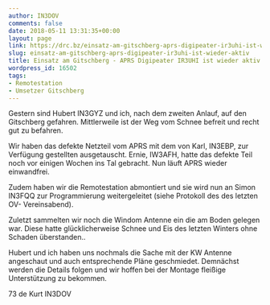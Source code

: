 ```yaml
---
author: IN3DOV
comments: false
date: 2018-05-11 13:31:35+00:00
layout: page
link: https://drc.bz/einsatz-am-gitschberg-aprs-digipeater-ir3uhi-ist-wieder-aktiv/
slug: einsatz-am-gitschberg-aprs-digipeater-ir3uhi-ist-wieder-aktiv
title: Einsatz am Gitschberg - APRS Digipeater IR3UHI ist wieder aktiv.
wordpress_id: 16502
tags:
- Remotestation
- Umsetzer Gitschberg
---
```


Gestern sind Hubert IN3GYZ und ich, nach dem zweiten Anlauf, auf den Gitschberg gefahren. Mittlerweile ist der Weg vom Schnee befreit und recht gut zu befahren.

Wir haben das defekte Netzteil vom APRS mit dem von Karl, IN3EBP, zur Verfügung gestellten ausgetauscht. Ernie, IW3AFH, hatte das defekte Teil noch vor einigen Wochen ins Tal gebracht. Nun läuft APRS wieder einwandfrei.

Zudem haben wir die Remotestation abmontiert und sie wird nun an Simon IN3FQQ zur Programmierung weitergeleitet (siehe Protokoll des des letzten OV- Vereinsabend).

Zuletzt sammelten wir noch die Windom Antenne ein die am Boden gelegen war. Diese hatte glücklicherweise Schnee und Eis des letzten Winters ohne Schaden überstanden..

Hubert und ich haben uns nochmals die Sache mit der KW Antenne angeschaut und auch entsprechende Pläne geschmiedet. Demnächst werden die Details folgen und wir hoffen bei der Montage fleißige Unterstützung zu bekommen.

73 de Kurt IN3DOV
